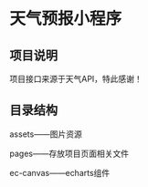 # 天气预报小程序
项目说明
---
项目接口来源于天气API，特此感谢！

目录结构
---
assets——图片资源

pages——存放项目页面相关文件

ec-canvas——echarts组件
